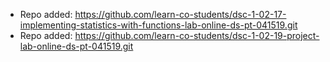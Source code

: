 
- Repo added: https://github.com/learn-co-students/dsc-1-02-17-implementing-statistics-with-functions-lab-online-ds-pt-041519.git
- Repo added: https://github.com/learn-co-students/dsc-1-02-19-project-lab-online-ds-pt-041519.git